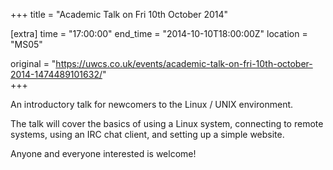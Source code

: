 +++
title = "Academic Talk on Fri 10th October 2014"

[extra]
time = "17:00:00"
end_time = "2014-10-10T18:00:00Z"
location = "MS05"

original = "https://uwcs.co.uk/events/academic-talk-on-fri-10th-october-2014-1474489101632/"    
+++

An introductory talk for newcomers to the Linux / UNIX environment.

The talk will cover the basics of using a Linux system, connecting to remote systems, using an IRC chat client, and setting up a simple website.

Anyone and everyone interested is welcome\!


